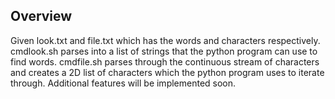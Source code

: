 ## Overview
Given look.txt and file.txt which has the words and characters respectively. cmdlook.sh parses into a list of strings that the python program can use to find words.
cmdfile.sh parses through the continuous stream of characters and creates a 2D list of characters which the python program uses to iterate through. Additional features will be implemented soon.
